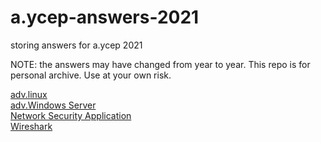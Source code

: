 # a.ycep-answers-2021
storing answers for a.ycep 2021
 
NOTE: the answers may have changed from year to year.
This repo is for personal archive. Use at your own risk.

[adv.linux](https://github.com/duckupus/a.ycep-answers-2021/tree/main/adv.linux.md)
<br>
[adv.Windows Server](https://github.com/duckupus/a.ycep-answers-2021/tree/main/a.Windows_server.md)
<br>
[Network Security Application](https://github.com/duckupus/a.ycep-answers-2021/tree/main/Network_Security_Application.md)
<br>
[Wireshark](https://github.com/duckupus/a.ycep-answers-2021/tree/main/Wireshark.md)
